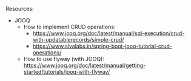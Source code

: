 Resources:
  - JOOQ
    - How to implement CRUD operations:
      - https://www.jooq.org/doc/latest/manual/sql-execution/crud-with-updatablerecords/simple-crud/
      - https://www.sivalabs.in/spring-boot-jooq-tutorial-crud-operations/
    - How to use flyway (with JOOQ): https://www.jooq.org/doc/latest/manual/getting-started/tutorials/jooq-with-flyway/
